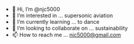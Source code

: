 - 👋 Hi, I’m @njc5000
- 👀 I’m interested in ... supersonic aviation
- 🌱 I’m currently learning ... to dance
- 💞️ I’m looking to collaborate on ... sustainability
- 📫 How to reach me ... njc5000@gmail.com

<!---
njc5000/njc5000 is a ✨ special ✨ repository because its `README.md` (this file) appears on your GitHub profile.
You can click the Preview link to take a look at your changes.
--->

